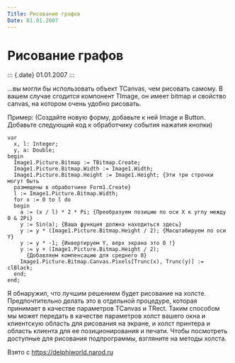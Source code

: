 ```yaml
---
Title: Рисование графов
Date: 01.01.2007
---
```



Рисование графов
================

::: {.date}
01.01.2007
:::

...вы могли бы использовать объект TCanvas, чем рисовать самому. В
вашем случае сгодится компонент TImage, он имеет bitmap и свойство
canvas, на котором очень удобно рисовать.

Пример: (Создайте новую форму, добавьте к ней Image и Button. Добавьте
следующий код к обработчику события нажатия кнопки)

    var
      x, l: Integer;
      y, a: Double;
    begin
      Image1.Picture.Bitmap := TBitmap.Create;
      Image1.Picture.Bitmap.Width := Image1.Width;
      Image1.Picture.Bitmap.Height := Image1.Height; {Эти три строчки могут быть
      размещены в обработчике Form1.Create}
      l := Image1.Picture.Bitmap.Width;
      for x := 0 to l do
      begin
        a := (x / l) * 2 * Pi; {Преобразуем позицию по оси X к углу между 0 & 2Pi}
        y := Sin(a); {Ваша функция должна находиться здесь}
        y := y * (Image1.Picture.Bitmap.Height / 2); {Масштабируем по оси Y}
        y := y * -1; {Инвертируем Y, верх экрана это 0 !}
        y := y + (Image1.Picture.Bitmap.Height / 2);
          {Добавляем компенсацию для среднего 0}
        Image1.Picture.Bitmap.Canvas.Pixels[Trunc(x), Trunc(y)] := clBlack;
      end;
    end;

Я обнаружил, что лучшим решением будет рисование на холсте.
Предпочтительно делать это в отдельной процедуре, которая принимает в
качестве параметров TCanvas и TRect. Таким способом мы может передать в
качестве параметров холст вашего окна и клиентскую область для рисования
на экране, и холст принтера и область клиента для ее позиционирования и
печати. Чтобы посмотреть доступные для рисования подпрограммы, взгляните
на методы холста.

Взято с <https://delphiworld.narod.ru>
